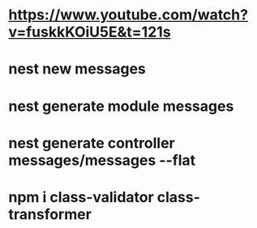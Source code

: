 # https://www.youtube.com/watch?v=fuskkKOiU5E&t=121s

# nest new messages

# nest generate module messages

# nest generate controller messages/messages --flat

# npm i class-validator class-transformer
